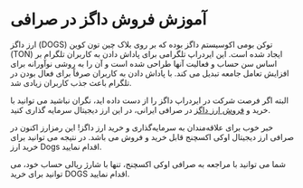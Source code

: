 
# آموزش فروش داگز در صرافی

ارز داگز (DOGS) توکن بومی اکوسیستم داگز بوده که بر روی بلاک چین تون کوین (TON) ایجاد شده است. این ایردراپ تلگرامی برای پاداش دادن به کاربران تلگرام بر اساس سن حساب و فعالیت آنها طراحی شده است و آن را به روشی نوآورانه برای افزایش تعامل جامعه تبدیل می کند. با پاداش دادن به کاربران صرفاً برای فعال بودن در تلگرام باعث جذب کاربران زیادی شد.

البته اگر فرصت شرکت در ایردراپ داگز را از دست داده اید، نگران نباشید می توانید با خرید و [فروش ارز داگز](https://ok-ex.io/buy-and-sell/DOGS/) در صرافی ایرانی، در این ارز دیجیتال سرمایه گذاری کنید.

خبر خوب برای علاقه‌مندان به سرمایه‌گذاری و خرید ارز داگز! این رمزارز اکنون در صرافی ارز دیجیتال اوکی اکسچنج قابل خرید و فروش می باشد. در نتیجه می توانید برای خرید ارز Dogs اقدام نمایید.

شما می‌ توانید با مراجعه به صرافی اوکی اکسچنج، تنها با شارژ ریالی حساب خود، می توانید برای خرید DOGS اقدام نمایید.
